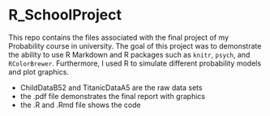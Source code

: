 # R_SchoolProject

This repo contains the files associated with the final project of my Probability course in university. The goal of this project was to demonstrate the ability to use R Markdown and R packages such as `knitr`, `psych`, and `RColorBrewer`. Furthermore, I used R to simulate different probability models and plot graphics.
- ChildDataB52 and TitanicDataA5 are the raw data sets
- the .pdf file demonstrates the final report with graphics
- the .R and .Rmd file shows the code
